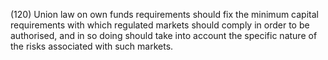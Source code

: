 (120) Union law on own funds requirements should fix the minimum capital requirements with which regulated markets should comply in order to be authorised, and in so doing should take into account the specific nature of the risks associated with such markets.